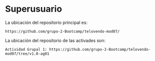 # Superusuario

La ubicación del repositorio principal es:

    https://github.com/grupo-2-Bootcamp/telovendo-mod07/

La ubicación del repositorio de las activades son:

    Actividad Grupal 1: https://github.com/grupo-2-Bootcamp/telovendo-mod07/tree/v1.0-ag01